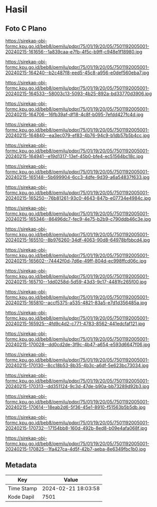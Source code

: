 # Hasil

## Foto C Plano

https://sirekap-obj-formc.kpu.go.id/beb8/pemilu/pdpr/75/01/19/20/05/7501192005001-20240215-161656--1a839caa-e7fb-4f5c-b9ff-c948e1f18980.jpg

https://sirekap-obj-formc.kpu.go.id/beb8/pemilu/pdpr/75/01/19/20/05/7501192005001-20240215-164240--b2c487f8-eed5-45c8-a956-e0def560eba7.jpg

https://sirekap-obj-formc.kpu.go.id/beb8/pemilu/pdpr/75/01/19/20/05/7501192005001-20240215-164533--58003c13-5093-4b25-892a-bd33770d3906.jpg

https://sirekap-obj-formc.kpu.go.id/beb8/pemilu/pdpr/75/01/19/20/05/7501192005001-20240215-164706--16fb39af-df18-4c8f-b095-7efdd427fc4d.jpg

https://sirekap-obj-formc.kpu.go.id/beb8/pemilu/pdpr/75/01/19/20/05/7501192005001-20240215-164840--ea3ec079-ef83-4b76-94c9-b1db57b5b4cc.jpg

https://sirekap-obj-formc.kpu.go.id/beb8/pemilu/pdpr/75/01/19/20/05/7501192005001-20240215-164941--e19d1317-13ef-45b0-bfe4-ec51564bc18c.jpg

https://sirekap-obj-formc.kpu.go.id/beb8/pemilu/pdpr/75/01/19/20/05/7501192005001-20240215-165148--5b699904-6cc3-4dfe-9d39-a6a54837f633.jpg

https://sirekap-obj-formc.kpu.go.id/beb8/pemilu/pdpr/75/01/19/20/05/7501192005001-20240215-165250--76b81261-93c0-4643-847b-e07734e4984c.jpg

https://sirekap-obj-formc.kpu.go.id/beb8/pemilu/pdpr/75/01/19/20/05/7501192005001-20240215-165346--86496dc7-fec9-4e75-b2b9-c790ddb46c3e.jpg

https://sirekap-obj-formc.kpu.go.id/beb8/pemilu/pdpr/75/01/19/20/05/7501192005001-20240215-165510--8b976260-34df-4063-90d8-64978bfbbcd4.jpg

https://sirekap-obj-formc.kpu.go.id/beb8/pemilu/pdpr/75/01/19/20/05/7501192005001-20240215-165602--74442f0d-7d6e-49ff-804d-ec998ffcd06c.jpg

https://sirekap-obj-formc.kpu.go.id/beb8/pemilu/pdpr/75/01/19/20/05/7501192005001-20240215-165710--1dd0258d-5d59-43d3-9c17-4481fc265f00.jpg

https://sirekap-obj-formc.kpu.go.id/beb8/pemilu/pdpr/75/01/19/20/05/7501192005001-20240215-165810--accf5375-a535-4821-83a5-e7d1d356485a.jpg

https://sirekap-obj-formc.kpu.go.id/beb8/pemilu/pdpr/75/01/19/20/05/7501192005001-20240215-165925--4fd9c4d2-c771-4783-8562-441edcfaf121.jpg

https://sirekap-obj-formc.kpu.go.id/beb8/pemilu/pdpr/75/01/19/20/05/7501192005001-20240215-170028--dd0cd2de-3f9c-4b47-a654-e593d6647f06.jpg

https://sirekap-obj-formc.kpu.go.id/beb8/pemilu/pdpr/75/01/19/20/05/7501192005001-20240215-170130--8cc18b53-8b35-4b3c-a6df-5e623bc73034.jpg

https://sirekap-obj-formc.kpu.go.id/beb8/pemilu/pdpr/75/01/19/20/05/7501192005001-20240215-170313--dd351124-9c3d-47de-b90a-bb73289d92b3.jpg

https://sirekap-obj-formc.kpu.go.id/beb8/pemilu/pdpr/75/01/19/20/05/7501192005001-20240215-170614--18eab2d6-5f36-45e1-8910-f51563b5b5db.jpg

https://sirekap-obj-formc.kpu.go.id/beb8/pemilu/pdpr/75/01/19/20/05/7501192005001-20240215-170732--17154bb8-160d-492b-8ed8-b09e4afa068f.jpg

https://sirekap-obj-formc.kpu.go.id/beb8/pemilu/pdpr/75/01/19/20/05/7501192005001-20240215-170825--1fa427ca-4d5f-42b7-aeba-8e6349fbc1b0.jpg


## Metadata

| Key        | Value               |
| ---------- | ------------------- |
| Time Stamp | 2024-02-21 18:03:58 |
| Kode Dapil | 7501                |



